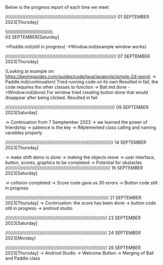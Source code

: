 Below is the progress report of each time we meet

///////////////////////////////////////////////////////////////////////
01 SEPTEMBER 2023[Thursday]


\\\\\\\\\\\\\\\\\\\\\\\\\\\\\\\\\\\\\\\\\\\\\\\\\\\\\\\\\\\\\\\\\\\\\\\
03 SEPTEMBER[Saturday]

->Paddle.md(still in progress)
->Window.md(example window works)




///////////////////////////////////////////////////////////////////////
07 SEPTEMBER 2023[Thursday]

{Looking at example on: 
https://kevinsguides.com/guides/code/java/javaprojs/simple-2d-pong}
-> Paddle.md(continuation)
    Tried running code on its own
    Resulted in fail, the code requires the other classes to function
-> Ball.md done
->Window.md(done)
    For window tried creating button done that would disappear after 
    being clicked. 
    Resulted in fail

//////////////////////////////////////////////////////////////////////
09 SEPTEMBER 2023[Saturday]

-> Continuation from 7 Semptember 2023
-> we learned the power of friendship
-> patience is the key
-> IMplemented class calling and naming varaibles properly

/////////////////////////////////////////////////////////////////////
14 SEPTEMBER 2023[Thursday]

-> make shift demo is done
-> making the objects move
-> user interface, button, scores, graphics to be completed
-> Potential for obstacles
///////////////////////////////////////////////////////////////////
16 SEPTEMBER 2023[Saturday]

-> collision completed
-> Score code gave us 30 errors
-> Button code still in progress

//////////////////////////////////////////////////////////////////
21 SEPTEMBER 2023[Thursday]
-> Continuation: the score has been done
-> button code still in progress
-> andriod studio

/////////////////////////////////////////////////////////////////
23 SEPTEMBER 2023[Saturday]

/////////////////////////////////////////////////////////////////
24 SEPTEMBER 2023[Monday]

/////////////////////////////////////////////////////////////////
28 SEPTEMBER 2023[Thursday]
-> Andriod Studio
-> Welcome Button
-> Merging of Ball and Paddle class
